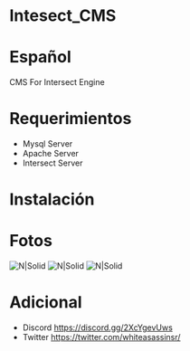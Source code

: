# Intesect_CMS
# Español
 CMS For Intersect Engine
# Requerimientos
* Mysql Server
* Apache Server 
* Intersect Server
# Instalación

# Fotos
![N|Solid](https://i.postimg.cc/zDj5H3By/Captura-de-pantalla-174.png)
![N|Solid](https://i.postimg.cc/h4wsr1h6/2.png)
![N|Solid](https://i.postimg.cc/qvHLfBsG/3.png)


# Adicional
* Discord https://discord.gg/2XcYgevUws
* Twitter https://twitter.com/whiteasassinsr/
